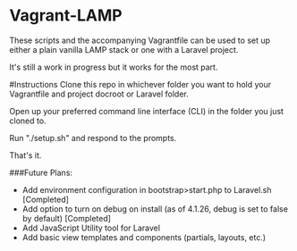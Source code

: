 Vagrant-LAMP
============
These scripts and the accompanying Vagrantfile can be used to set up either a plain vanilla LAMP stack or one with a Laravel project.

It's still a work in progress but it works for the most part. 

#Instructions
Clone this repo in whichever folder you want to hold your Vagrantfile and project docroot or Laravel folder.

Open up your preferred command line interface (CLI) in the folder you just cloned to.

Run "./setup.sh" and respond to the prompts. 

That's it.

###Future Plans:
* Add environment configuration in bootstrap>start.php to Laravel.sh [Completed]
* Add option to turn on debug on install (as of 4.1.26, debug is set to false by default) [Completed]
* Add JavaScript Utility tool for Laravel
* Add basic view templates and components (partials, layouts, etc.)
